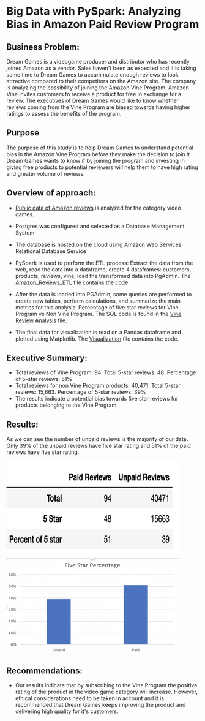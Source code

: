# Big Data with PySpark: Analyzing Bias in Amazon Paid Review Program

## Business Problem:

Dream Games is a videogame producer and distributor who has recently joined Amazon as a vendor.  Sales haven't been as expected and it is taking some time to Dream Games to accummulate enough reviews to look attractive compared to their competitors on the Amazon site.  The company is analyzing the possibility of joining the Amazon Vine Program. Amazon Vine invites customers to receive a product for free in exchange for a review. The executives of Dream Games would like to know whether reviews coming from the Vine Program are biased towards having higher ratings to assess the benefits of the program.


## Purpose

The purpose of this study is to help Dream Games to understand potential bias in the Amazon Vine Program before they make the decision to join it.  Dream Games wants to know if by joining the program and investing in giving free products to potential reviewers will help them to have high rating and greater volume of reviews.


## Overview of approach:

* [Public data of Amazon reviews](https://s3.amazonaws.com/amazon-reviews-pds/tsv/index.txt) is analyzed for the category video games.

* Postgres was configured and selected as a Database Management System

* The database is hosted on the cloud using Amazon Web Services Relational Database Service

* PySpark is used to perform the ETL process: Extract the data from the web, read the data into a dataframe, create 4 dataframes: customers, products, reviews,       vine, load the transformed data into PgAdmin.  The [Amazon_Reviews_ETL](https://github.com/NataliaVelasquez18/Amazon-Reviews-ETL/blob/main/Amazon_Reviews_ETL.ipynb) file contains the code.

*  After the data is loaded into PGAdmin, some queries are performed to create new tables, perform calculations, and summarize the main metrics for this analysis:      Percentage of five star reviews for Vine Program vs Non Vine Program. The SQL code is found in the [Vine Review Analysis](https://github.com/NataliaVelasquez18/Amazon-Reviews-ETL/blob/main/Vine_Review_Analysis.sql) file.

* The final data for visualization is read on a Pandas dataframe and plotted using Matplotlib. The [Visualization](https://github.com/NataliaVelasquez18/Amazon-Reviews-ETL/blob/main/Visualization.ipynb) file contains the code.


## Executive Summary:

* Total reviews of Vine Program: 94. Total 5-star reviews: 48. Percentage of 5-star reviews: 51% 
* Total reviews for non Vine Program products: 40,471. Total 5-star reviews: 15,663. Percentage of 5-star reviews: 39% 
* The results indicate a potential bias towards five star reviews for products belonging to the Vine Program. 

 

## Results: 

As we can see the number of unpaid reviews is the majority of our data.  Only 39% of the unpaid reviews have five star rating and 51% of the paid reviews have five star rating.

<img src="https://github.com/NataliaVelasquez18/Amazon-Reviews-ETL/blob/main/Resources/reviews_results.png" width="450" height="250" />

<img src="https://github.com/NataliaVelasquez18/Amazon-Reviews-ETL/blob/main/Resources/reviews.png" width="450" height="250" />




## Recommendations:

* Our results indicate that by subscribing to the Vine Program the positive rating of the product in the video game category will increase.  However, ethical considerations need to be taken in account and it is recommended that Dream Games keeps improving the product and delivering high quality for it's customers.
